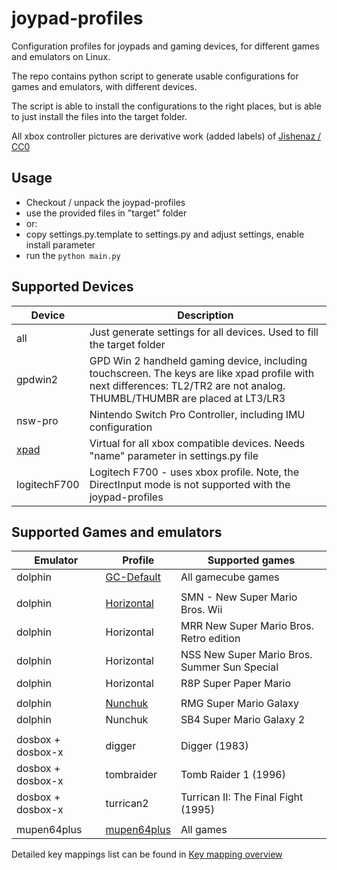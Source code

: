 # joypad-profiles

Configuration profiles for joypads and gaming devices, for different games and emulators on Linux.

The repo contains python script to generate usable configurations for games and emulators, with different devices.

The script is able to install the configurations to the right places, but is able to just install the files into the
target folder.

All xbox controller pictures are derivative work (added labels) of
[Jishenaz / CC0](https://commons.wikimedia.org/wiki/File:Xbox_Controller.svg)

## Usage
- Checkout / unpack the joypad-profiles
- use the provided files in "target" folder
- or:
- copy settings.py.template to settings.py and adjust settings, enable install parameter
- run the `python main.py`


## Supported Devices

Device | Description
--- | ---
all | Just generate settings for all devices. Used to fill the target folder
gpdwin2 | GPD Win 2 handheld gaming device, including touchscreen. The keys are like xpad profile with next differences: TL2/TR2 are not analog. THUMBL/THUMBR are placed at LT3/LR3
nsw-pro | Nintendo Switch Pro Controller, including IMU configuration
[xpad](devices/xpad.svg) | Virtual for all xbox compatible devices. Needs "name" parameter in settings.py file
logitechF700 | Logitech F700 - uses xbox profile. Note, the DirectInput mode is not supported with the joypad-profiles

## Supported Games and emulators

Emulator | Profile | Supported games
--- | --- | ---
dolphin | [GC-Default](profiles/dolphin_profiles/GCPad.svg) | All gamecube games
| |
dolphin | [Horizontal](profiles/dolphin_profiles/Horizontal.svg) | SMN - New Super Mario Bros. Wii
dolphin | Horizontal | MRR New Super Mario Bros. Retro edition
dolphin | Horizontal | NSS New Super Mario Bros. Summer Sun Special
dolphin | Horizontal | R8P Super Paper Mario
| |
dolphin | [Nunchuk](profiles/dolphin_profiles/Nunchuk.svg) | RMG Super Mario Galaxy
dolphin | Nunchuk | SB4 Super Mario Galaxy 2
| |
dosbox + dosbox-x | digger | Digger (1983)
dosbox + dosbox-x | tombraider | Tomb Raider 1 (1996)
dosbox + dosbox-x | turrican2 | Turrican II: The Final Fight (1995)
| |
mupen64plus | [mupen64plus](profiles/mupen64plus.svg) | All games

Detailed key mappings list can be found in [Key mapping overview](profiles/README.md)
